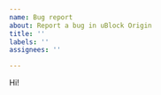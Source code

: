 ```yaml
---
name: Bug report
about: Report a bug in uBlock Origin
title: ''
labels: ''
assignees: ''

---
```

Hi!